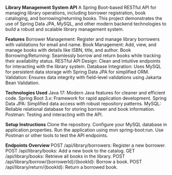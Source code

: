 **Library Management System API**
A Spring Boot-based RESTful API for managing library operations, including borrower registration, book cataloging, and borrowing/returning books. This project demonstrates the use of Spring Data JPA, MySQL, and other modern backend technologies to build a robust and scalable library management system.

**Features**
Borrower Management: Register and manage library borrowers with validations for email and name.
Book Management: Add, view, and manage books with details like ISBN, title, and author.
Book Borrowing/Returning: Seamlessly borrow and return books while tracking their availability status.
RESTful API Design: Clean and intuitive endpoints for interacting with the library system.
Database Integration: Uses MySQL for persistent data storage with Spring Data JPA for simplified ORM.
Validation: Ensures data integrity with field-level validations using Jakarta Bean Validation.

**Technologies Used**
Java 17: Modern Java features for cleaner and efficient code.
Spring Boot 3.x: Framework for rapid application development.
Spring Data JPA: Simplified data access with robust repository patterns.
MySQL: Reliable relational database for storing borrower and book information.
Postman: Testing and interacting with the API.

**Setup Instructions**
Clone the repository.
Configure your MySQL database in application.properties.
Run the application using mvn spring-boot:run.
Use Postman or other tools to test the API endpoints.

**Endpoints Overview**
POST /api/library/borrowers: Register a new borrower.
POST /api/library/books: Add a new book to the catalog.
GET /api/library/books: Retrieve all books in the library.
POST /api/library/borrow/{borrowerId}/{bookId}: Borrow a book.
POST /api/library/return/{bookId}: Return a borrowed book.
